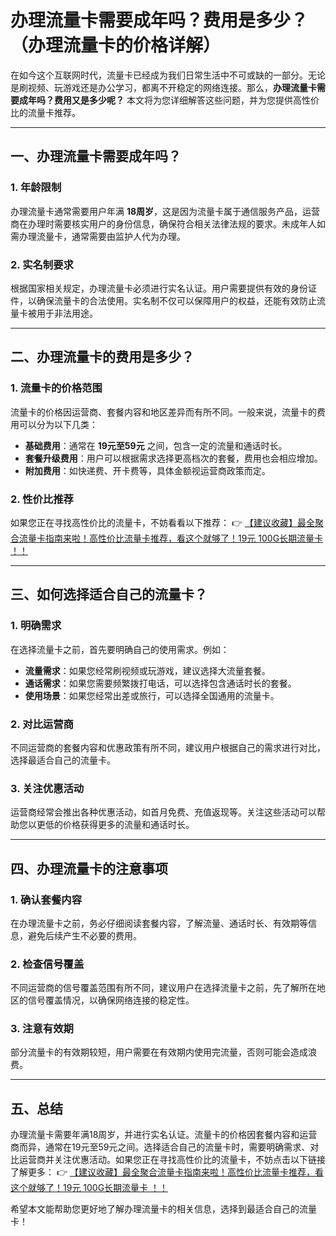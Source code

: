 # 办理流量卡需要成年吗？费用是多少？（办理流量卡的价格详解）

在如今这个互联网时代，流量卡已经成为我们日常生活中不可或缺的一部分。无论是刷视频、玩游戏还是办公学习，都离不开稳定的网络连接。那么，**办理流量卡需要成年吗？费用又是多少呢？** 本文将为您详细解答这些问题，并为您提供高性价比的流量卡推荐。

---

## 一、办理流量卡需要成年吗？

### 1. 年龄限制
办理流量卡通常需要用户年满 **18周岁**，这是因为流量卡属于通信服务产品，运营商在办理时需要核实用户的身份信息，确保符合相关法律法规的要求。未成年人如需办理流量卡，通常需要由监护人代为办理。

### 2. 实名制要求
根据国家相关规定，办理流量卡必须进行实名认证。用户需要提供有效的身份证件，以确保流量卡的合法使用。实名制不仅可以保障用户的权益，还能有效防止流量卡被用于非法用途。

---

## 二、办理流量卡的费用是多少？

### 1. 流量卡的价格范围
流量卡的价格因运营商、套餐内容和地区差异而有所不同。一般来说，流量卡的费用可以分为以下几类：
- **基础费用**：通常在 **19元至59元** 之间，包含一定的流量和通话时长。
- **套餐升级费用**：用户可以根据需求选择更高档次的套餐，费用也会相应增加。
- **附加费用**：如快递费、开卡费等，具体金额视运营商政策而定。

### 2. 性价比推荐
如果您正在寻找高性价比的流量卡，不妨看看以下推荐：
👉 [【建议收藏】最全聚合流量卡指南来啦！高性价比流量卡推荐，看这个就够了！19元 100G长期流量卡 ！！](https://bit.ly/Liuliangka)

---

## 三、如何选择适合自己的流量卡？

### 1. 明确需求
在选择流量卡之前，首先要明确自己的使用需求。例如：
- **流量需求**：如果您经常刷视频或玩游戏，建议选择大流量套餐。
- **通话需求**：如果您需要频繁拨打电话，可以选择包含通话时长的套餐。
- **使用场景**：如果您经常出差或旅行，可以选择全国通用的流量卡。

### 2. 对比运营商
不同运营商的套餐内容和优惠政策有所不同，建议用户根据自己的需求进行对比，选择最适合自己的流量卡。

### 3. 关注优惠活动
运营商经常会推出各种优惠活动，如首月免费、充值返现等。关注这些活动可以帮助您以更低的价格获得更多的流量和通话时长。

---

## 四、办理流量卡的注意事项

### 1. 确认套餐内容
在办理流量卡之前，务必仔细阅读套餐内容，了解流量、通话时长、有效期等信息，避免后续产生不必要的费用。

### 2. 检查信号覆盖
不同运营商的信号覆盖范围有所不同，建议用户在选择流量卡之前，先了解所在地区的信号覆盖情况，以确保网络连接的稳定性。

### 3. 注意有效期
部分流量卡的有效期较短，用户需要在有效期内使用完流量，否则可能会造成浪费。

---

## 五、总结

办理流量卡需要年满18周岁，并进行实名认证。流量卡的价格因套餐内容和运营商而异，通常在19元至59元之间。选择适合自己的流量卡时，需要明确需求、对比运营商并关注优惠活动。如果您正在寻找高性价比的流量卡，不妨点击以下链接了解更多：
👉 [【建议收藏】最全聚合流量卡指南来啦！高性价比流量卡推荐，看这个就够了！19元 100G长期流量卡 ！！](https://bit.ly/Liuliangka)

希望本文能帮助您更好地了解办理流量卡的相关信息，选择到最适合自己的流量卡！